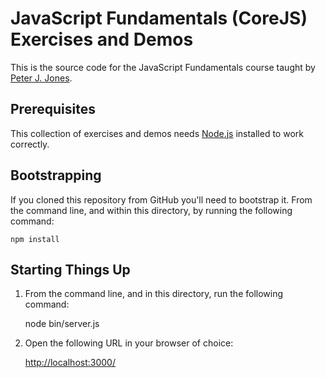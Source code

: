# JavaScript Fundamentals (CoreJS) Exercises and Demos

This is the source code for the JavaScript Fundamentals course taught
by [Peter J. Jones][pjones].

## Prerequisites

This collection of exercises and demos needs [Node.js][] installed to
work correctly.

## Bootstrapping

If you cloned this repository from GitHub you'll need to bootstrap it.
From the command line, and within this directory, by running the
following command:

    npm install

## Starting Things Up

  1. From the command line, and in this directory, run the following
     command:

        node bin/server.js

  2. Open the following URL in your browser of choice:

     <http://localhost:3000/>

[pjones]: http://www.devalot.com/about/pjones.html
[node.js]: https://nodejs.org/
